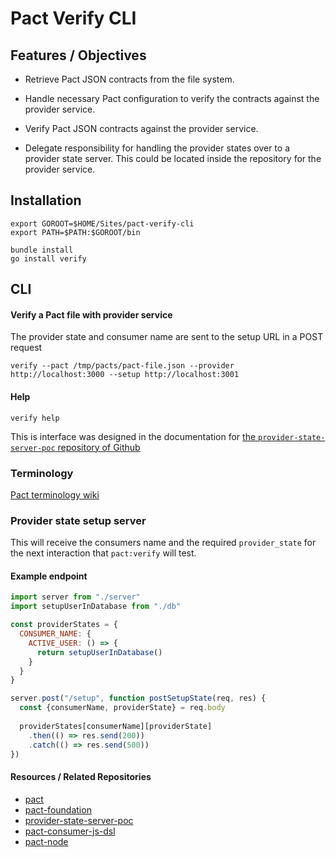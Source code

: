 # Pact Verify CLI

## Features / Objectives

- Retrieve Pact JSON contracts from the file system.

- Handle necessary Pact configuration to verify the contracts against the provider service.

- Verify Pact JSON contracts against the provider service.

- Delegate responsibility for handling the provider states over to a provider state server. This could be located inside the repository for the provider service.

## Installation
    export GOROOT=$HOME/Sites/pact-verify-cli
    export PATH=$PATH:$GOROOT/bin

    bundle install
    go install verify
    
## CLI 
#### Verify a Pact file with provider service
The provider state and consumer name are sent to the setup URL in a POST request

    verify --pact /tmp/pacts/pact-file.json --provider http://localhost:3000 --setup http://localhost:3001

#### Help

    verify help

This is interface was designed in the documentation for [the `provider-state-server-poc` repository of Github](https://github.com/bethesque/provider-state-server-poc)

### Terminology
[Pact terminology wiki](https://github.com/realestate-com-au/pact/wiki/Terminology)

### Provider state setup server
This will receive the consumers name and the required `provider_state` for the next interaction that `pact:verify` will test.

#### Example endpoint
```javascript
import server from "./server"
import setupUserInDatabase from "./db"

const providerStates = {
  CONSUMER_NAME: {
    ACTIVE_USER: () => {
      return setupUserInDatabase()
    }
  }
}

server.post("/setup", function postSetupState(req, res) {
  const {consumerName, providerState} = req.body
  
  providerStates[consumerName][providerState]
    .then(() => res.send(200))
    .catch(() => res.send(500))
})
```

#### Resources / Related Repositories
- [pact](https://github.com/realestate-com-au/pact)
- [pact-foundation](https://github.com/pact-foundation)
- [provider-state-server-poc](https://github.com/bethesque/provider-state-server-poc)
- [pact-consumer-js-dsl](https://github.com/DiUS/pact-consumer-js-dsl)
- [pact-node](https://github.com/pact-foundation/pact-node)
